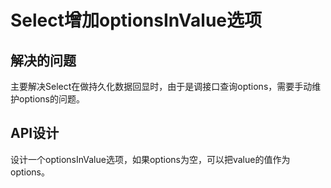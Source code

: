 # Select增加optionsInValue选项

## 解决的问题

主要解决Select在做持久化数据回显时，由于是调接口查询options，需要手动维护options的问题。

## API设计

设计一个optionsInValue选项，如果options为空，可以把value的值作为options。
